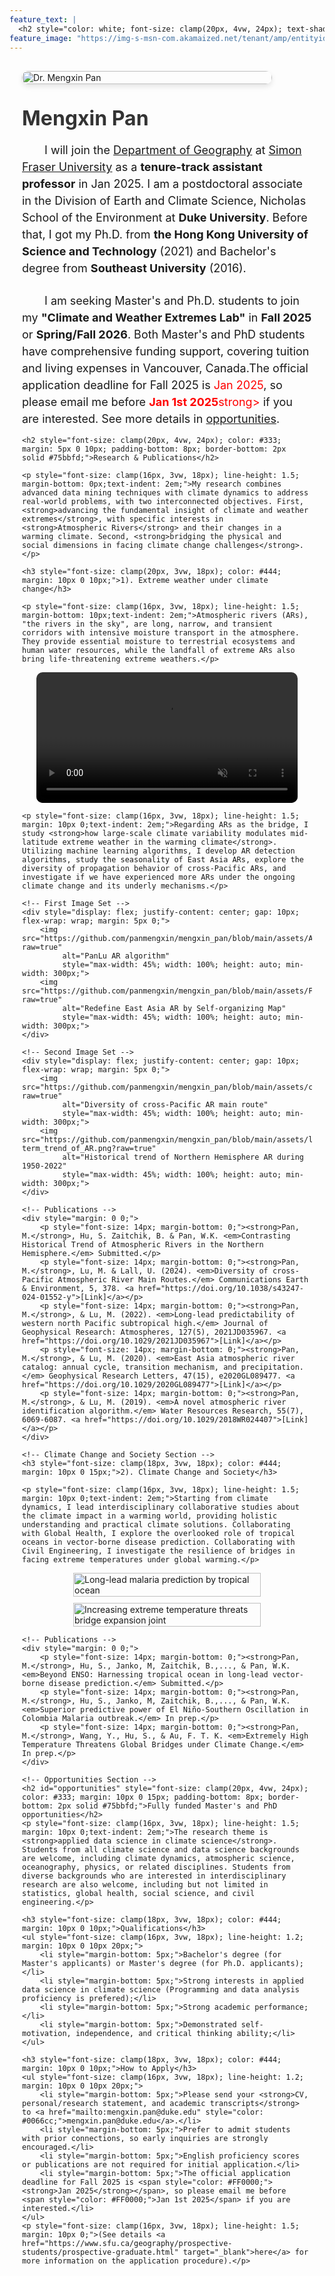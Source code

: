 ```yaml
---
feature_text: |
  <h2 style="color: white; font-size: clamp(20px, 4vw, 24px); text-shadow: 2px 2px 4px black;">Facing climate change challenges with scientific knowledge and practical solutions</h2>
feature_image: "https://img-s-msn-com.akamaized.net/tenant/amp/entityid/AA1sVMRr.img?w=1200&h=400&m=6"
---
```


<div style="max-width: 1200px; margin: 0 auto; padding: 0 20px;">
    <!-- Profile Section -->
    <div style="display: flex; align-items: start; flex-wrap: wrap; margin: 20px 0;"> 
        <img src="https://github.com/panmengxin/mengxin_pan/blob/main/assets/IMG_0099.jpg?raw=true" 
            style="max-width: 400px; width: 100%; height: auto; margin: 10px 20px 15px 0; border-radius: 10px; box-shadow: 0 4px 8px rgba(0,0,0,0.1);"
            alt="Dr. Mengxin Pan">
        <div style="flex: 1; min-width: 300px;">
            <h1 style="font-size: clamp(28px, 5vw, 32px); margin-top: 20px; margin-bottom: 15px; color: #333;">Mengxin Pan</h1>
            <p style="font-size: clamp(16px, 3vw, 18px); line-height: 1.5; margin-bottom: 5px; margin-left: 0px;text-indent: 2em;">I will join the <a href="https://www.sfu.ca/geography.html" target="_blank">Department of Geography</a> at <a href="https://www.sfu.ca" target="_blank">Simon Fraser University</a> as a <strong>tenure-track assistant professor</strong> in Jan 2025. I am a postdoctoral associate in the Division of Earth and Climate Science, Nicholas School of the Environment at <strong>Duke University</strong>. Before that, I got my Ph.D. from <strong>the Hong Kong University of Science and Technology</strong> (2021) and Bachelor's degree from <strong>Southeast University</strong> (2016).</p>
        </div>
    </div>
<!-- In your paragraph, link to it using #opportunities -->
<p style="font-size: clamp(16px, 3vw, 18px); line-height: 1.5; margin-bottom: 5px;text-indent: 2em;">I am seeking Master's and Ph.D. students to join my <strong>"Climate and Weather Extremes Lab"</strong> in <strong>Fall 2025</strong> or <strong>Spring/Fall 2026</strong>. Both Master's and PhD students have comprehensive funding support, covering tuition and living expenses in Vancouver, Canada.The official application deadline for Fall 2025 is <span style="color: #FF0000;">Jan 2025</span>, so please email me before <span style="color: #FF0000;"><strong>Jan 1st 2025</strong>strong></span> if you are interested. See more details in <a href="#opportunities">opportunities</a>.</p>
    
  <!-- Research Section -->
    <h2 style="font-size: clamp(20px, 4vw, 24px); color: #333; margin: 5px 0 10px; padding-bottom: 8px; border-bottom: 2px solid #75bbfd;">Research & Publications</h2>
    
    <p style="font-size: clamp(16px, 3vw, 18px); line-height: 1.5; margin-bottom: 0px;text-indent: 2em;">My research combines advanced data mining techniques with climate dynamics to address real-world problems, with two interconnected objectives. First, <strong>advancing the fundamental insight of climate and weather extremes</strong>, with specific interests in <strong>Atmospheric Rivers</strong> and their changes in a warming climate. Second, <strong>bridging the physical and social dimensions in facing climate change challenges</strong>.</p>

    <h3 style="font-size: clamp(20px, 3vw, 18px); color: #444; margin: 10px 0 10px;">1). Extreme weather under climate change</h3>
    
    <p style="font-size: clamp(16px, 3vw, 18px); line-height: 1.5; margin-bottom: 10px;text-indent: 2em;">Atmospheric rivers (ARs), "the rivers in the sky", are long, narrow, and transient corridors with intensive moisture transport in the atmosphere. They provide essential moisture to terrestrial ecosystems and human water resources, while the landfall of extreme ARs also bring life-threatening extreme weathers.</p>

<!-- AR Video -->
<div style="display: flex; justify-content: center; margin: 10px 0;">
   <video 
       width="90%" 
       controls
       autoplay
       muted
       loop
       style="max-width: 1000px; height: auto; border-radius: 10px;">
       <source src="https://github.com/panmengxin/mengxin_pan/blob/main/assets/Pacific_AR_events.mp4?raw=true" type="video/mp4">
       Your browser does not support the video tag.
   </video>
</div>

    <p style="font-size: clamp(16px, 3vw, 18px); line-height: 1.5; margin: 10px 0;text-indent: 2em;">Regarding ARs as the bridge, I study <strong>how large-scale climate variability modulates mid-latitude extreme weather in the warming climate</strong>. Utilizing machine learning algorithms, I develop AR detection algorithms, study the seasonality of East Asia ARs, explore the diversity of propagation behavior of cross-Pacific ARs, and investigate if we have experienced more ARs under the ongoing climate change and its underly mechanisms.</p>

    <!-- First Image Set -->
    <div style="display: flex; justify-content: center; gap: 10px; flex-wrap: wrap; margin: 5px 0;">
        <img src="https://github.com/panmengxin/mengxin_pan/blob/main/assets/AR_algorithm.png?raw=true" 
             alt="PanLu AR algorithm" 
             style="max-width: 45%; width: 100%; height: auto; min-width: 300px;">
        <img src="https://github.com/panmengxin/mengxin_pan/blob/main/assets/Figure2_annual_cycle_SOM_C8.png?raw=true" 
             alt="Redefine East Asia AR by Self-organizing Map" 
             style="max-width: 45%; width: 100%; height: auto; min-width: 300px;">
    </div>

    <!-- Second Image Set -->
    <div style="display: flex; justify-content: center; gap: 10px; flex-wrap: wrap; margin: 5px 0;">
        <img src="https://github.com/panmengxin/mengxin_pan/blob/main/assets/cross_Pacific_AR.png?raw=true" 
             alt="Diversity of cross-Pacific AR main route" 
             style="max-width: 45%; width: 100%; height: auto; min-width: 300px;">
        <img src="https://github.com/panmengxin/mengxin_pan/blob/main/assets/long-term_trend_of_AR.png?raw=true" 
             alt="Historical trend of Northern Hemisphere AR during 1950-2022" 
             style="max-width: 45%; width: 100%; height: auto; min-width: 300px;">
    </div>

    <!-- Publications -->
    <div style="margin: 0 0;">
        <p style="font-size: 14px; margin-bottom: 0;"><strong>Pan, M.</strong>, Hu, S. Zaitchik, B. & Pan, W.K. <em>Contrasting Historical Trend of Atmospheric Rivers in the Northern Hemisphere.</em> Submitted.</p>
        <p style="font-size: 14px; margin-bottom: 0;"><strong>Pan, M.</strong>, Lu, M. & Lall, U. (2024). <em>Diversity of cross-Pacific Atmospheric River Main Routes.</em> Communications Earth & Environment, 5, 378. <a href="https://doi.org/10.1038/s43247-024-01552-y">[Link]</a></p>
        <p style="font-size: 14px; margin-bottom: 0;"><strong>Pan, M.</strong>, & Lu, M. (2022). <em>Long-lead predictability of western north Pacific subtropical high.</em> Journal of Geophysical Research: Atmospheres, 127(5), 2021JD035967. <a href="https://doi.org/10.1029/2021JD035967">[Link]</a></p>
        <p style="font-size: 14px; margin-bottom: 0;"><strong>Pan, M.</strong>, & Lu, M. (2020). <em>East Asia atmospheric river catalog: annual cycle, transition mechanism, and precipitation.</em> Geophysical Research Letters, 47(15), e2020GL089477. <a href="https://doi.org/10.1029/2020GL089477">[Link]</a></p>
        <p style="font-size: 14px; margin-bottom: 0;"><strong>Pan, M.</strong>, & Lu, M. (2019). <em>A novel atmospheric river identification algorithm.</em> Water Resources Research, 55(7), 6069-6087. <a href="https://doi.org/10.1029/2018WR024407">[Link]</a></p>
    </div>

    <!-- Climate Change and Society Section -->
    <h3 style="font-size: clamp(18px, 3vw, 18px); color: #444; margin: 10px 0 15px;">2). Climate Change and Society</h3>

    <p style="font-size: clamp(16px, 3vw, 18px); line-height: 1.5; margin: 10px 0;text-indent: 2em;">Starting from climate dynamics, I lead interdisciplinary collaborative studies about the climate impact in a warming world, providing holistic understanding and practical climate solutions. Collaborating with Global Health, I explore the overlooked role of tropical oceans in vector-borne disease prediction. Collaborating with Civil Engineering, I investigate the resilience of bridges in facing extreme temperatures under global warming.</p>

<div style="display: flex; justify-content: center; gap: 10px; flex-wrap: wrap; margin: 5px 0;">
    <img src="https://github.com/panmengxin/mengxin_pan/blob/main/assets/SST_malaria.png?raw=true" 
         alt="Long-lead malaria prediction by tropical ocean" 
         style="max-width: 45%; width: 100%; height: auto; min-width: 300px;">
    <img src="https://github.com/panmengxin/mengxin_pan/blob/main/assets/bridge.png?raw=true" 
         alt="Increasing extreme temperature threats bridge expansion joint" 
         style="max-width: 45%; width: 100%; height: auto; min-width: 300px;">
</div>

    <!-- Publications -->
    <div style="margin: 0 0;">
        <p style="font-size: 14px; margin-bottom: 0;"><strong>Pan, M.</strong>, Hu, S., Janko, M, Zaitchik, B.,..., & Pan, W.K. <em>Beyond ENSO: Harnessing tropical ocean in long-lead vector-borne disease prediction.</em> Submitted.</p>
        <p style="font-size: 14px; margin-bottom: 0;"><strong>Pan, M.</strong>, Hu, S., Janko, M, Zaitchik, B.,..., & Pan, W.K. <em>Superior predictive power of El Niño-Southern Oscillation in Colombia Malaria outbreak.</em> In prep.</p>
        <p style="font-size: 14px; margin-bottom: 0;"><strong>Pan, M.</strong>, Wang, Y., Hu, S., & Au, F. T. K. <em>Extremely High Temperature Threatens Global Bridges under Climate Change.</em> In prep.</p>
    </div>

    <!-- Opportunities Section -->
    <h2 id="opportunities" style="font-size: clamp(20px, 4vw, 24px); color: #333; margin: 10px 0 15px; padding-bottom: 8px; border-bottom: 2px solid #75bbfd;">Fully funded Master's and PhD opportunities</h2>
    <p style="font-size: clamp(16px, 3vw, 18px); line-height: 1.5; margin: 10px 0;text-indent: 2em;">The research theme is <strong>applied data science in climate science</strong>. Students from all climate science and data science backgrounds are welcome, including climate dynamics, atmospheric science, oceanography, physics, or related disciplines. Students from diverse backgrounds who are interested in interdisciplinary research are also welcome, including but not limited in statistics, global health, social science, and civil engineering.</p>

    <h3 style="font-size: clamp(18px, 3vw, 18px); color: #444; margin: 10px 0 10px;">Qualifications</h3>
    <ul style="font-size: clamp(16px, 3vw, 18px); line-height: 1.2; margin: 10px 0 10px 20px;">
        <li style="margin-bottom: 5px;">Bachelor's degree (for Master's applicants) or Master's degree (for Ph.D. applicants);</li>
        <li style="margin-bottom: 5px;">Strong interests in applied data science in climate science (Programming and data analysis proficiency is prefered);</li>
        <li style="margin-bottom: 5px;">Strong academic performance;</li>
        <li style="margin-bottom: 5px;">Demonstrated self-motivation, independence, and critical thinking ability;</li>
    </ul>

    <h3 style="font-size: clamp(18px, 3vw, 18px); color: #444; margin: 10px 0 10px;">How to Apply</h3>
    <ul style="font-size: clamp(16px, 3vw, 18px); line-height: 1.2; margin: 10px 0 10px 20px;">
        <li style="margin-bottom: 5px;">Please send your <strong>CV, personal/research statement, and academic transcripts</strong> to <a href="mailto:mengxin.pan@duke.edu" style="color: #0066cc;">mengxin.pan@duke.edu</a>.</li>
        <li style="margin-bottom: 5px;">Prefer to admit students with prior connections, so early inquiries are strongly encouraged.</li>
        <li style="margin-bottom: 5px;">English proficiency scores or publications are not required for initial application.</li>
        <li style="margin-bottom: 5px;">The official application deadline for Fall 2025 is <span style="color: #FF0000;"><strong>Jan 2025</strong></span>, so please email me before <span style="color: #FF0000;">Jan 1st 2025</span> if you are interested.</li>
    </ul>
    <p style="font-size: clamp(16px, 3vw, 18px); line-height: 1.5; margin: 10px 0;">(See details <a href="https://www.sfu.ca/geography/prospective-students/prospective-graduate.html" target="_blank">here</a> for more information on the application procedure).</p>
</div>
